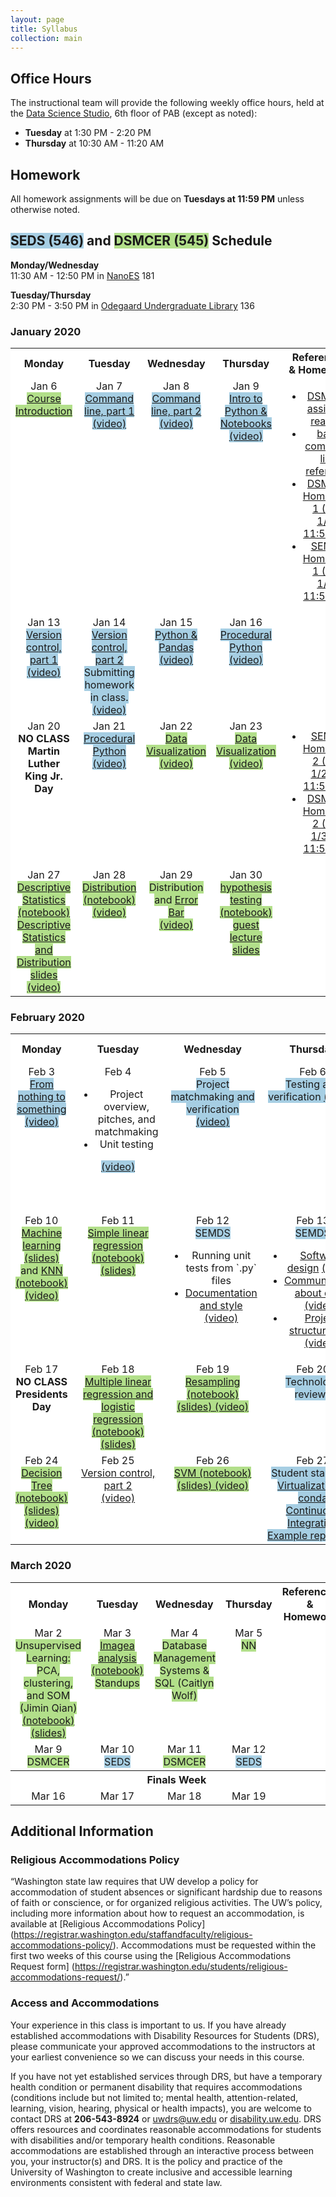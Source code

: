 ```yaml
---
layout: page
title: Syllabus
collection: main
---
```


## Office Hours

The instructional team will provide the following weekly office hours, held at the [Data Science Studio](https://escience.washington.edu/wrf-data-science-studio/), 6th floor of PAB (except as noted):

- **Tuesday** at 1:30 PM - 2:20 PM  
- **Thursday** at 10:30 AM - 11:20 AM  

## Homework

All homework assignments will be due on **Tuesdays at 11:59 PM** unless otherwise noted.

## <span style="background-color:#a6cee3">SEDS (546)</span> and <span style="background-color:#b2df8a">DSMCER (545)</span> Schedule


**Monday/Wednesday** <br>11:30 AM - 12:50 PM in [NanoES](http://uw.edu/maps/?nan) 181

**Tuesday/Thursday** <br>2:30 PM - 3:50 PM in [Odegaard Undergraduate Library](http://uw.edu/maps?oug) 136

<!--SEDS background color: #a6cee3
DSMCER background color: #b2df8a-->


### January 2020
<table style="width:100%; text-align:center" id="jan">
  <tr style="text-align: center; background-color:white">
    <th style="width: 20%">Monday</th>
    <th style="width: 20%">Tuesday</th>
    <th style="width: 20%">Wednesday</th>
    <th style="width: 20%">Thursday</th>
    <th style="width: 20%">References<br/>& Homework</th>
  </tr>
  <tr style="text-align: center; background-color:white; vertical-align: top">
    <td>Jan 6 <br/> 
    	<span style="background-color:#b2df8a"><A HREF="https://github.com/UWDIRECT/UWDIRECT.github.io/raw/master/Wi20_content/DSMCER/L1_Intro_to_Data_Science.pptx">Course Introduction</A></span> </td>
    <td>Jan 7 <br/> 
    	<span style="background-color:#a6cee3"><A HREF="https://github.com/UWDIRECT/UWDIRECT.github.io/raw/master/Wi20_content/SEDS/L1.1.Command_Line.pptx">Command line, part 1</A><br/><A HREF="https://uw.hosted.panopto.com/Panopto/Pages/Viewer.aspx?id=a4df1313-530c-4ff0-a802-ab3b01750434">(video)</A></span></td>
    <td>Jan 8 <br/> 
    	<span style="background-color:#a6cee3"><A HREF="https://github.com/UWDIRECT/UWDIRECT.github.io/raw/master/Wi20_content/SEDS/L1.1.Command_Line.pptx">Command line, part 2</A><br/><A HREF="https://uw.hosted.panopto.com/Panopto/Pages/Viewer.aspx?id=1502144b-80c0-4144-af9a-ab3c014179b1">(video)</A></span></td>
    <td>Jan 9 <br/> 
    	<span style="background-color:#a6cee3"><A HREF="https://raw.githubusercontent.com/UWDIRECT/UWDIRECT.github.io/master/Wi20_content/SEDS/L2.Simple_Breakout.ipynb">Intro to Python & Notebooks</A><br/><A HREF="https://uw.hosted.panopto.com/Panopto/Pages/Viewer.aspx?id=3480e1fc-6c03-4596-9efa-ab3d0172f04f">(video)</A></span> </td>
    <td><UL>
    	<LI><A HREF="https://aiche.onlinelibrary.wiley.com/doi/10.1002/aic.15192">DSMCER assigned reading</A></LI>
    	<LI><A HREF="https://github.com/UWDIRECT/UWDIRECT.github.io/raw/master/Wi19_content/SEDS/CSE%20390%20Bash%20Command%20Reference.pdf">bash command line reference</A></LI>
    	<LI><a HREF="https://classroom.github.com/a/oqV5DZF2">DSMCER Homework 1 (Due 1/14 11:59 PM)</A></LI>
    	<LI><a HREF="https://classroom.github.com/a/k-5fCOKt">SEMDS Homework 1 (Due 1/22 11:59 PM)</A></LI>
			</UL></td>
  </tr>
  <tr style="text-align: center; background-color:white; vertical-align: top">
    <td>Jan 13 <br/> 
    	<span style="background-color:#a6cee3"><A HREF="https://github.com/UWDIRECT/UWDIRECT.github.io/raw/master/Wi20_content/SEDS/L3.Version_Control.pptx">Version control, part 1</A><br/><A HREF="https://uw.hosted.panopto.com/Panopto/Pages/Viewer.aspx?id=b4d6c6c4-b7fe-4353-b2de-ab410141b55a">(video)</A></span> </td>
    <td>Jan 14 <br/> 
    	<span style="background-color:#a6cee3"><A HREF="https://github.com/UWDIRECT/UWDIRECT.github.io/raw/master/Wi20_content/SEDS/L3.Version_Control.pptx">Version control, part 2</A><br/>Submitting homework in class.<br/><A HREF="https://uw.hosted.panopto.com/Panopto/Pages/Viewer.aspx?id=3d20d1ba-c695-4e20-aee7-ab4201730de9">(video)</A></span> </td>
    <td>Jan 15 <br/> 
    	<span style="background-color:#a6cee3"><A HREF="https://raw.githubusercontent.com/UWDIRECT/UWDIRECT.github.io/master/Wi20_content/SEDS/L4.Python.ipynb">Python & Pandas</A><br/><A HREf="https://uw.hosted.panopto.com/Panopto/Pages/Viewer.aspx?id=3f5d8794-289a-4cd2-855e-ab4301422ec5">(video)</A></span> </td>
    <td>Jan 16 <br/> 
    	<span style="background-color:#a6cee3"><A HREF="https://raw.githubusercontent.com/UWDIRECT/UWDIRECT.github.io/master/Wi20_content/SEDS/L5.Procedural_Python.ipynb">Procedural Python</A><br/><A HREf="https://uw.hosted.panopto.com/Panopto/Pages/Viewer.aspx?id=0ed7185d-4905-4961-b5cc-ab440173adda">(video)</A></span> </td>
    <td></td>
  </tr>
  <tr style="text-align: center; background-color:white; vertical-align: top">
    <td>Jan 20 <br/> 
    	<span style="font-weight:bold">NO CLASS<br>Martin Luther King Jr. Day</span> </td>
    <td>Jan 21 <br/> 
    	<span style="background-color:#a6cee3"><A HREF="https://raw.githubusercontent.com/UWDIRECT/UWDIRECT.github.io/master/Wi20_content/SEDS/L5.Procedural_Python.ipynb">Procedural Python</A><br/><A HREf="https://uw.hosted.panopto.com/Panopto/Pages/Viewer.aspx?id=74b3f07d-b4bf-4dc5-ab7f-ab490172e1e3">(video)</A></span> </td>
    <td>Jan 22 <br/> 
    	<span style="background-color:#b2df8a"><A HREF="https://raw.githubusercontent.com/UWDIRECT/UWDIRECT.github.io/master/Wi20_content/DSMCER/L2_Visualization.pptx">Data Visualization</A><br/><A HREf="https://uw.hosted.panopto.com/Panopto/Pages/Viewer.aspx?id=079695e3-d852-484a-96a3-ab4a014207f0">(video)</A></span> </td>
    <td>Jan 23 <br/> 
    	<span style="background-color:#b2df8a"><A HREF="https://raw.githubusercontent.com/UWDIRECT/UWDIRECT.github.io/master/Wi20_content/DSMCER/L2_Visualization.ipynb">Data Visualization</A><br/><A HREf="https://uw.hosted.panopto.com/Panopto/Pages/Viewer.aspx?id=04300ec1-6326-4788-9899-ab4b01739dbb">(video)</A></span> </td>
    <td><ul><li><A HREF="https://classroom.github.com/a/uMHEAeek">SEMDS Homework 2 (Due 1/28 @ 11:59 PM)</A></li>
			<li><A HREF="https://classroom.github.com/a/mMuO9vEL">DSMCER Homework 2 (Due 1/30 @ 11:50 PM)</A></li>
			</ul>
			</td>
  </tr>
  <tr style="text-align: center; background-color:white; vertical-align: top">
    <td>Jan 27 <br/> 
    	<span style="background-color:#b2df8a"><A HREF="https://raw.githubusercontent.com/UWDIRECT/UWDIRECT.github.io/master/Wi20_content/DSMCER/L3_Descriptive_Statistics.ipynb">Descriptive Statistics (notebook)</A><br/><A HREF="https://raw.githubusercontent.com/UWDIRECT/UWDIRECT.github.io/master/Wi20_content/DSMCER/L34_Descriptive_Statistics_Distribution.pptx">Descriptive Statistics and Distribution slides</A><br/><A HREf="https://uw.hosted.panopto.com/Panopto/Pages/Viewer.aspx?id=12484c78-19f5-4f66-9b63-ab4f01427668#">(video)</A></span> </td>
    <td>Jan 28 <br/> 
    	<span style="background-color:#b2df8a"><A HREF="https://raw.githubusercontent.com/UWDIRECT/UWDIRECT.github.io/master/Wi20_content/DSMCER/L4_Distributions.ipynb">Distribution (notebook) </A><br/><A HREf="https://uw.hosted.panopto.com/Panopto/Pages/Viewer.aspx?id=78c6f1f6-5302-4d9d-acd6-ab500173cb0e#">(video)</A></span> </td>
    <td>Jan 29 <br/> 
    	<span style="background-color:#b2df8a">Distribution and <A HREF="https://raw.githubusercontent.com/UWDIRECT/UWDIRECT.github.io/master/Wi20_content/DSMCER/L5p1_Error_Bar.pptx"> Error Bar</A><br/><A HREf="https://uw.hosted.panopto.com/Panopto/Pages/Viewer.aspx?id=81c7a49e-485d-4415-a86f-ab510141b4fd#">(video)</A></span> </td>
    <td>Jan 30 <br/> 
    	<span style="background-color:#b2df8a"><A HREF="https://raw.githubusercontent.com/UWDIRECT/UWDIRECT.github.io/master/Wi20_content/DSMCER/L5_Hypothesis_testing.ipynb">hypothesis testing (notebook) </A><br/><A HREF="https://raw.githubusercontent.com/UWDIRECT/UWDIRECT.github.io/master/Wi20_content/DSMCER/L5_Hypothesis_testing.pptx">guest lecture slides</A></span> </td>
    <td></td>
  </tr>
</table>


### February 2020


<table style="width:100%; text-align:center" id="feb">
  <tr style="text-align: center; background-color:white">
    <th style="width: 20%">Monday</th>
    <th style="width: 20%">Tuesday</th>
    <th style="width: 20%">Wednesday</th>
    <th style="width: 20%">Thursday</th>
    <th style="width: 20%">References<br/>& Homework</th>
  </tr>
  <tr style="text-align: center; background-color:white; vertical-align: top">
    <td>Feb 3 <br/> 
    	<span style="background-color:#a6cee3">
				<A HREF="https://github.com/UWDIRECT/UWDIRECT.github.io/raw/master/Wi20_content/SEDS/L6.NothingToSomething.ipynb">From nothing to something</A>
				<A HREf="https://uw.hosted.panopto.com/Panopto/Pages/Viewer.aspx?id=fff9e3e3-0489-4599-9475-ab56014194a0">(video)</A>
			</span>
		</td>
    <td>Feb 4 <br/> 
    	<span style="background-color:#a6cee3"><UL><LI>Project overview, pitches, and matchmaking</LI><LI>Unit testing</LI></UL><A HREF="https://uw.hosted.panopto.com/Panopto/Pages/Viewer.aspx?id=14b433b0-95d8-4011-a572-ab5701747b8c">(video)</A></span> </td>
    <td>Feb 5 <br/> 
    	<span style="background-color:#a6cee3">Project matchmaking and verification
				<A HREF="https://uw.hosted.panopto.com/Panopto/Pages/Viewer.aspx?id=9440e563-c7ea-4dfa-8822-ab58014200e5">(video)</A>
		</span> </td>
    <td>Feb 6 <br/> 
    	<span style="background-color:#a6cee3">Testing and verification <A HREF="https://uw.hosted.panopto.com/Panopto/Pages/Viewer.aspx?id=ea936d09-3bec-4d31-8809-ab5901731013">(video)</A></span> </td>
    <td><ul><li><A HREF="https://classroom.github.com/a/FqrRZxMS">DSMCER Homework 3 (Due 2/10 @ 11:50 PM)</A></li><LI><A HREF="https://classroom.github.com/a/-Umw2T4h">SEMDS Homework 3 (Due 2/13 @ 11:59 PM)</A></LI> 
        </ul></td>
  </tr>
  <tr style="text-align: center; background-color:white; vertical-align: top">
    <td>Feb 10 <br/> 
    	<span style="background-color:#b2df8a"> <A HREF="https://github.com/UWDIRECT/UWDIRECT.github.io/raw/master/Wi20_content/DSMCER/L6_MLIntro_20.pptx"> Machine learning (slides) </A> and <A HREF="https://github.com/UWDIRECT/UWDIRECT.github.io/raw/master/Wi20_content/DSMCER/L6_MLIntro.ipynb"> KNN (notebook) </A> <A HREF="https://uw.hosted.panopto.com/Panopto/Pages/Viewer.aspx?id=873ce680-4680-40b8-bf5c-ab5d0141bda7">(video)</A> </span> </td>
    <td>Feb 11 <br/> 
    	<span style="background-color:#b2df8a"><A HREF="https://github.com/UWDIRECT/UWDIRECT.github.io/raw/master/Wi20_content/DSMCER/L7p1_SimpleRegression.ipynb">Simple linear regression (notebook) </A> <A HREF="https://github.com/UWDIRECT/UWDIRECT.github.io/raw/master/Wi20_content/DSMCER/L7p1_simpleRegression_20.pptx"> (slides) </A> </span> </td>
    <td>Feb 12 <br/> 
    	<span style="background-color:#a6cee3">SEMDS
				<ul>
					<li>Running unit tests from `.py` files</li>
					<li><A HREF="https://github.com/UWDIRECT/UWDIRECT.github.io/blob/master/Wi20_content/SEDS/L8.Style_and_Documentation.pptx?raw=true">Documentation and style</A> <A HREF="https://uw.hosted.panopto.com/Panopto/Pages/Viewer.aspx?id=306b8365-acd6-47fb-b55a-ab5f0141db50">(video)</A></li>
				</ul>
			</span>
    </td>
    <td>Feb 13 <br/> 
    	<span style="background-color:#a6cee3">SEMDS
				<ul>
					<li><A HREF="https://github.com/UWDIRECT/UWDIRECT.github.io/blob/master/Wi20_content/SEDS/L10.Software_Design.pptx?raw=true">Software design</A> <A HREF="https://uw.hosted.panopto.com/Panopto/Pages/Viewer.aspx?id=89e9d4be-b1eb-4168-aee4-ab6001731b28">(video)</A></li>
					<li><A HREF="https://github.com/UWDIRECT/UWDIRECT.github.io/blob/master/Wi20_content/SEDS/L10.Communication.pptx?raw=true">Communicating about code</A> <A HREF="https://uw.hosted.panopto.com/Panopto/Pages/Viewer.aspx?id=89e9d4be-b1eb-4168-aee4-ab6001731b28">(video)</A></li>
					<li><A HREF="https://github.com/UWDIRECT/UWDIRECT.github.io/raw/master/Wi20_content/SEDS/L9.Project_Structure.pdf">Project structure & CI</A> <A HREF="https://uw.hosted.panopto.com/Panopto/Pages/Viewer.aspx?id=89e9d4be-b1eb-4168-aee4-ab6001731b28">(video)</A></li>
				</ul>
			</span>
		</td>
    <td>
				<ul>
				<li><A HREF="https://classroom.github.com/a/QsVqEX1R">SEMDS Homework 4 - "the BIG one"<BR>(Due 2/24/20 @ 11:59 PM)</A></li>
				</ul>
		</td>
  </tr>
  <tr style="text-align: center; background-color:white; vertical-align: top">
    <td>Feb 17 <br/> 
    	<span style="font-weight:bold">NO CLASS<br>Presidents Day</span> </td>
    <td>Feb 18 <br/> 
    	<span style="background-color:#b2df8a"> <A HREF="https://github.com/UWDIRECT/UWDIRECT.github.io/raw/master/Wi20_content/DSMCER/L7_Regression.ipynb"> Multiple linear regression and logistic regression (notebook) </A> <A HREF="https://github.com/UWDIRECT/UWDIRECT.github.io/raw/master/Wi20_content/DSMCER/L7p2_multiRegression_20.pptx"> (slides) </A> </span> </td>
    <td>Feb 19 <br/> 
    	<span style="background-color:#b2df8a"> <A HREF="https://github.com/UWDIRECT/UWDIRECT.github.io/raw/master/Wi20_content/DSMCER/L8_Resampling.ipynb"> Resampling (notebook) </A> <A HREF="https://github.com/UWDIRECT/UWDIRECT.github.io/raw/master/Wi20_content/DSMCER/L8_Resampling_20.pptx"> (slides) </A> <A HREF="https://uw.hosted.panopto.com/Panopto/Pages/Viewer.aspx?id=932d0a74-b666-4025-969f-ab66014151ba"> (video) </span> </td>
    <td>Feb 20 <br/> 
    	<span style="background-color:#a6cee3">Technology reviews</span> </td>
    <td></td>
  </tr>
  <tr style="text-align: center; background-color:white; vertical-align: top">
    <td>Feb 24 <br/> 
    	<span style="background-color:#b2df8a"> <A HREF="https://github.com/UWDIRECT/UWDIRECT.github.io/raw/master/Wi20_content/DSMCER/L9_DecisionTrees.ipynb"> Decision Tree (notebook) </A> <A HREF="https://github.com/UWDIRECT/UWDIRECT.github.io/raw/master/Wi20_content/DSMCER/L9_DecisionTrees_20.pptx"> (slides) </A> <A HREF="https://uw.hosted.panopto.com/Panopto/Pages/Viewer.aspx?id=8be36176-7b91-4226-874c-ab6b01411221"> (video) </A> </span> </td>
    <td>Feb 25 <br/> 
    	<span style="background-color:#a6cee3"></span><A HREF="https://github.com/UWDIRECT/UWDIRECT.github.io/raw/master/Wi20_content/SEDS/L11.Version_Control_p2.pptx">Version control, part 2</A><BR><A HREF="https://uw.hosted.panopto.com/Panopto/Pages/Viewer.aspx?id=33ee92aa-5d59-47fd-bb44-ab6c0176415e">(video)</A></td>
    <td>Feb 26 <br/> 
    	<span style="background-color:#b2df8a"> <A HREF="https://github.com/UWDIRECT/UWDIRECT.github.io/raw/master/Wi20_content/DSMCER/L10_SVMs.ipynb"> SVM (notebook) </A> <A HREF="https://github.com/UWDIRECT/UWDIRECT.github.io/raw/master/Wi20_content/DSMCER/L10_SvM_20.pptx"> (slides) </A>  <A HREF="https://uw.hosted.panopto.com/Panopto/Pages/Viewer.aspx?id=e71834bf-c0a4-4f8a-a3e6-ab6d0141b916"> (video) </A> </span> </td>
    <td>Feb 27 <br/> 
    	<span style="background-color:#a6cee3">Student standups<BR><A HREF="https://github.com/UWDIRECT/UWDIRECT.github.io/raw/master/Wi20_content/SEDS/L12.Virtualization.pptx">Virtualization & conda</A><BR><A HREF="https://github.com/UWDIRECT/UWDIRECT.github.io/raw/master/Wi20_content/SEDS/L13.Continuous_Integration.pptx">Continuous Integration</A><BR><A HREF="https://github.com/dacb/codebase_conda">Example repository</A></span> </td>
    <td><ul><li><A HREF="https://classroom.github.com/a/SuL2RAQm">DSMCER Homework 4 (Due 3/5 @ 11:50 PM)</A></li>
        </ul></td>
  </tr>
</table>


### March 2020


<table style="width:100%; text-align:center" id="mar">
  <tr style="text-align: center; background-color:white">
    <th style="width: 20%">Monday</th>
    <th style="width: 20%">Tuesday</th>
    <th style="width: 20%">Wednesday</th>
    <th style="width: 20%">Thursday</th>
    <th style="width: 20%">References<br/>& Homework</th>
  </tr>
  <tr style="text-align: center; background-color:white; vertical-align: top">
    <td>Mar 2 <br/> 
    	<span style="background-color:#b2df8a">Unsupervised Learning: PCA, clustering, and SOM (Jimin Qian) 
	    <A HREF="https://github.com/UWDIRECT/UWDIRECT.github.io/raw/master/Wi20_content/DSMCER/L11_PCA_KMeans.ipynb">  (notebook) </A> <A HREF="https://github.com/UWDIRECT/UWDIRECT.github.io/raw/master/Wi20_content/DSMCER/PCA_clustering_SOM.pptx"> (slides) </A> </span> </td>
    <td>Mar 3 <br/> 
    	<span style="background-color:#b2df8a"> <A HREF="https://github.com/UWDIRECT/UWDIRECT.github.io/raw/master/Wi20_content/DSMCER/L12_Image_Analysis.ipynb"> Imagea analysis (notebook) </A> <BR> Standups </span> </td>
    <td>Mar 4 <br/> 
    	<span style="background-color:#b2df8a">Database Management Systems & SQL (Caitlyn Wolf)</span> </td>
    <td>Mar 5 <br/> 
    	<span style="background-color:#b2df8a"> NN </span> </td>
    <td></td>
  </tr>
  <tr style="text-align: center; background-color:white; vertical-align: top">
    <td>Mar 9 <br/> 
    	<span style="background-color:#b2df8a">DSMCER</span> </td>
    <td>Mar 10 <br/> 
    	<span style="background-color:#a6cee3">SEDS</span> </td>
    <td>Mar 11 <br/> 
    	<span style="background-color:#b2df8a">DSMCER</span> </td>
    <td>Mar 12 <br/> 
    	<span style="background-color:#a6cee3">SEDS</span> </td>
    <td></td>
  </tr>
  <tr style="text-align: center; background-color:white; vertical-align: top">
    <th colspan="5"> Finals Week </th>
  </tr>
  <tr style="text-align: center; background-color:white; vertical-align: top">
    <td>Mar 16 </td>
    <td>Mar 17 </td>
    <td>Mar 18 </td>
    <td>Mar 19 </td>
    <td></td>
  </tr>
</table>


## Additional Information

### Religious Accommodations Policy
“Washington state law requires that UW develop a policy for accommodation of student absences or significant hardship due to reasons of faith or conscience, or for organized religious activities. The UW’s policy, including more information about how to request an accommodation, is available at [Religious Accommodations Policy] (https://registrar.washington.edu/staffandfaculty/religious-accommodations-policy/). Accommodations must be requested within the first two weeks of this course using the [Religious Accommodations Request form] (https://registrar.washington.edu/students/religious-accommodations-request/).”

### Access and Accommodations
Your experience in this class is important to us. If you have already established accommodations with Disability Resources for Students (DRS), please communicate your approved accommodations to the instructors at your earliest convenience so we can discuss your needs in this course.

If you have not yet established services through DRS, but have a temporary health condition or permanent disability that requires accommodations (conditions include but not limited to; mental health, attention-related, learning, vision, hearing, physical or health impacts), you are welcome to contact DRS at **206-543-8924** or <uwdrs@uw.edu> or [disability.uw.edu](http://depts.washington.edu/uwdrs/). DRS offers resources and coordinates reasonable accommodations for students with disabilities and/or temporary health conditions.  Reasonable accommodations are established through an interactive process between you, your instructor(s) and DRS.  It is the policy and practice of the University of Washington to create inclusive and accessible learning environments consistent with federal and state law.


<!--## 546 / SEDS topics
Due Wed 11 59 PM   


| Week  | Tuesday Topic | Thursday Topic | References | Assignment |
|:------------|:-------------|:----------------|:-------------------|:-------------|
|1| [8 Jan] <br> [Intro & Command Line](https://github.com/UWDIRECT/UWDIRECT.github.io/raw/master/Wi19_content/SEDS/L1.Intro_Command_Line.pptx) ([video](https://uw.hosted.panopto.com/Panopto/Pages/Viewer.aspx?id=a85c102c-e851-4b6c-b608-a9cf0173521d)) | [10 Jan] <br> Morning: [Command Line, cont.](https://github.com/UWDIRECT/UWDIRECT.github.io/blob/master/Wi19_content/SEDS/L1.1.Command_Line.pptx?raw=true) ([video](https://uw.hosted.panopto.com/Panopto/Pages/Viewer.aspx?id=383fc220-5c29-4fa5-8f29-a9d10140fa36)) <br> <br> Afternoon: Intro to Python & Notebooks ([video](https://uw.hosted.panopto.com/Panopto/Pages/Viewer.aspx?id=814d0bfd-7c4f-4228-9e59-a9d101736ab0))<br>[L2.Simple_Breakout.ipynb](https://raw.githubusercontent.com/UWDIRECT/UWDIRECT.github.io/master/Wi19_content/SEDS/L2.Simple_Breakout.ipynb) | [bash command line reference](https://github.com/UWDIRECT/UWDIRECT.github.io/raw/master/Wi19_content/SEDS/CSE%20390%20Bash%20Command%20Reference.pdf) | [SEDS Homework 1](https://classroom.github.com/a/PIVkqgU7), Due Tue. Jan 22
|2| [15 Jan] <br> Morning: [Version control](https://github.com/UWDIRECT/UWDIRECT.github.io/raw/master/Wi19_content/SEDS/L3.Version_Control.pptx), part I ([video](https://uw.hosted.panopto.com/Panopto/Pages/Viewer.aspx?id=083bb22f-efad-473a-a3d8-a9d601412337))<br> <br> Afternoon: More version control!([video](https://uw.hosted.panopto.com/Panopto/Pages/Viewer.aspx?id=1ab0be05-0b61-4eeb-81ea-a9d601745b57)) | [17 Jan] <br> Version control, part II.5 & submitting homework<br>Python & Pandas [L4.Python.ipynb](https://raw.githubusercontent.com/UWDIRECT/UWDIRECT.github.io/master/Wi19_content/SEDS/L4.Python.ipynb) ([video1](https://uw.hosted.panopto.com/Panopto/Pages/Viewer.aspx?id=a113c2b8-a244-4207-a759-a9d801413775), [video2](https://uw.hosted.panopto.com/Panopto/Pages/Viewer.aspx?id=3088055e-9c4c-4b32-8d62-a9d80172fe5b))  | [Setting up an editor in git](http://swcarpentry.github.io/git-novice/02-setup/index.html) | [SEDS Homework 2](https://classroom.github.com/a/7TpQO0hJ), Due Jan 31
|3| [22 Jan] <br> [Procedural Python](https://raw.githubusercontent.com/UWDIRECT/UWDIRECT.github.io/master/Wi19_content/SEDS/L5.Procedural_Python.ipynb) [(video)](https://uw.hosted.panopto.com/Panopto/Pages/Viewer.aspx?id=f2d91feb-3e23-48b7-8f73-a9dd01415c38) | [24 Jan] <br> [Procedural Python](https://raw.githubusercontent.com/UWDIRECT/UWDIRECT.github.io/master/Wi19_content/SEDS/L5.Procedural_Python.ipynb) [(video, part 1)](https://uw.hosted.panopto.com/Panopto/Pages/Viewer.aspx?id=fc33fca3-0237-49f2-9b3a-a9df0142fbcd) [(video, part 2)](https://uw.hosted.panopto.com/Panopto/Pages/Viewer.aspx?id=4860c4b3-3700-406c-ae99-a9df0173a12b) | |
|4| [29 Jan] <br> See DSMCER | [31 Jan] <br> See DSMCER | |
|5| [5 Feb] <br> Snow Day <br> | [7 Feb] <br> [From Nothing to Something](https://github.com/UWDIRECT/UWDIRECT.github.io/raw/master/Wi19_content/SEDS/L6.NothingToSomething.pptx)<br>[notebook](https://github.com/UWDIRECT/UWDIRECT.github.io/raw/master/Wi19_content/SEDS/L6.NothingToSomething.ipynb) ([video](https://uw.hosted.panopto.com/Panopto/Pages/Viewer.aspx?id=82b29831-a6cb-4f1f-899f-a9ed0141b48a))<br>[Project slides](https://github.com/UWDIRECT/UWDIRECT.github.io/raw/master/Wi19_content/SEDS/L6.NothingToSomething.pptx) | | [SEDS Homework 3](https://classroom.github.com/a/6P_JtJI9), Due Feb. 21, 2019
|6| [12 Feb] <br> [Unit Tests](https://github.com/UWDIRECT/UWDIRECT.github.io/blob/master/Wi18_content/SEDS/L7.Testing.pptx?raw=true) [notebook](https://github.com/UWDIRECT/UWDIRECT.github.io/blob/master/Wi18_content/SEDS/L7.Testing.ipynb) [(video)](https://uw.hosted.panopto.com/Panopto/Pages/Viewer.aspx?id=686cc5f8-cf55-467a-b6cf-a8780142261d) <br> [Programming Style &  Documentation](https://github.com/UWDIRECT/UWDIRECT.github.io/blob/master/Wi18_content/SEDS/L8.Style_and_Documentation.pptx?raw=true) [(video)](https://uw.hosted.panopto.com/Panopto/Pages/Viewer.aspx?id=23bb8b04-7573-4914-864e-a87801730ce2)  | [14 Feb] <br> [Communication about Software](https://github.com/UWDIRECT/UWDIRECT.github.io/blob/master/Wi19_content/SEDS/L10.Communication.pptx?raw=true) <br> [Software Design](https://github.com/UWDIRECT/UWDIRECT.github.io/blob/master/Wi19_content/SEDS/L10.Software_Design.pptx?raw=true) <br> [Partially filled Unit Test notebook](https://github.com/UWDIRECT/UWDIRECT.github.io/blob/master/Wi18_content/SEDS/L7.Testing.pptx?raw=true) [(video)](https://uw.hosted.panopto.com/Panopto/Pages/Viewer.aspx?id=5bd63c31-718c-4d17-8f2e-a9f401418b79) |  | [SEDS Homework 4](https://classroom.github.com/a/SJGyu1_R), Due Feb. 26, 2019
|7| [19 Feb] <br> [Version control, part 2; video to watch before class](https://uw.hosted.panopto.com/Panopto/Pages/Viewer.aspx?id=6e281753-663e-4285-b0e9-51f25c9253ff) | [21 Feb] <br> Technology Reviews | | SEDS Homework 5 |
|8| [26 Feb] <br> [Package Structure](https://github.com/UWDIRECT/UWDIRECT.github.io/raw/master/Wi19_content/SEDS/L11.Project_Structure.pdf) [(video)](https://uw.hosted.panopto.com/Panopto/Pages/Viewer.aspx?id=eb1a8a87-0e50-4978-9465-aa00017a6b1b) | [28 Feb] <br> [Virtualization](https://github.com/UWDIRECT/UWDIRECT.github.io/raw/master/Wi19_content/SEDS/L12.Virtualization.pptx) | ||
|9| [5 Mar] <br> Student Standups | [7 Mar] <br> Student Standups | |
|10| [12 Mar] <br> Student Standups | [14 Mar] <br> Student Standups | |
|Finals Week| Tentative:<br>March 19, 4:30 - 6:20, Location TBD<br>Project poster presentations | | | |

## 545 / DSMCER topics  
Due Wed 11 59 PM  

| Week  | Tuesday Topic | Thursday Topic | References | Assignment |
|:------------|:-------------|:----------------|:-------------------|:-------------|
|1| [8 Jan] <br> [Introduction to Data Science](https://github.com/UWDIRECT/UWDIRECT.github.io/raw/master/Wi19_content/DSMCER/L1_Intro_to_Data_Science.pdf) [(video)](https://uw.hosted.panopto.com/Panopto/Pages/Viewer.aspx?id=910b1b2e-b963-452f-8895-a9cf01408f04) | [10 Jan] <br> See SEDS | [Beck et al, 2016](https://onlinelibrary.wiley.com/doi/full/10.1002/aic.15192) | [DSMCER Homework 1](https://classroom.github.com/a/WEWMwMYb), Due Thu. Jan 17 |
|2| [15 Jan] <br> See SEDS | [17 Jan] <br> See SEDS |  |
|3| [22 Jan] <br> [Data Visualization](https://raw.githubusercontent.com/UWDIRECT/UWDIRECT.github.io/master/Wi19_content/DSMCER/L2_Visualization_filled.ipynb), [Video](https://uw.hosted.panopto.com/Panopto/Pages/Viewer.aspx?id=c6a4003d-21c8-4a09-b52a-a9dd01733b6e) | [24 Jan] <br> See SEDS  | | [DSMCER Homework 2](https://classroom.github.com/a/1Xq7zd9y), Due Thurs. Jan 31 |
|4| [29 Jan] <br> Morning: Guest Lecture: Intellectual Property by Laura Dorsey <br> <br> Afternoon: [Stats Part I (Descriptive Stats)](https://raw.githubusercontent.com/UWDIRECT/UWDIRECT.github.io/master/Wi19_content/DSMCER/L3_Descriptive_Statistics_filled.ipynb), [Video](https://uw.hosted.panopto.com/Panopto/Pages/Viewer.aspx?id=84e3bc5a-7f1d-439d-bc95-a9e50000bdda) | [31 Jan] <br> Morning: [Stats Part II (Distributions)](https://raw.githubusercontent.com/UWDIRECT/UWDIRECT.github.io/master/Wi19_content/DSMCER/L4_Distributions_filled.ipynb), [Video](https://uw.hosted.panopto.com/Panopto/Pages/Viewer.aspx?id=2e8a47f0-e818-40a6-9ed8-a9e601439b83) <br> <br> Afternoon: [Stats Part III (Hypothesis Testing)](https://raw.githubusercontent.com/UWDIRECT/UWDIRECT.github.io/master/Wi19_content/DSMCER/L5_Hypothesis_testing_filled.ipynb), Video (2018, [1](https://uw.hosted.panopto.com/Panopto/Pages/Viewer.aspx?id=7d0662a2-efe0-4d50-9abe-a87a0141896d) and [2](https://uw.hosted.panopto.com/Panopto/Pages/Viewer.aspx?id=d17a0ca9-3325-4476-9ab6-a87f017319ed))| | [DSMCER Homework 3](https://classroom.github.com/a/-F-TUY0b), Due Thurs. Feb 7 |
|5| [5 Feb] <br> Snow day | [7 Feb] <br>  Project Pitches & Matchmaking | | |
|6| [12 Feb] <br> Snow day | [14 Feb] <br> [Machine Learning Intro & KNNs](https://raw.githubusercontent.com/UWDIRECT/UWDIRECT.github.io/master/Wi19_content/DSMCER/L6_MLIntro.ipynb) <br> [Video](https://uw.hosted.panopto.com/Panopto/Pages/Viewer.aspx?id=afd06355-d395-416e-8c7a-a9f401734a5d) | | |
|7| [19 Feb] <br> [Regression](https://raw.githubusercontent.com/UWDIRECT/UWDIRECT.github.io/master/Wi19_content/DSMCER/L7_Regression.ipynb) and [slides](https://github.com/UWDIRECT/UWDIRECT.github.io/blob/master/Wi19_content/DSMCER/L7_Regression.pptx) <br> [Decision Trees](https://raw.githubusercontent.com/UWDIRECT/UWDIRECT.github.io/master/Wi19_content/DSMCER/L10_DecisionTrees_filled.ipynb) <br> [video](https://uw.hosted.panopto.com/Panopto/Pages/Auth/Access.aspx?delivery=2d9edc2f-da54-43fb-9ec8-a8940147b50d) | [21 Feb] <br> [Image Analysis](https://raw.githubusercontent.com/UWDIRECT/UWDIRECT.github.io/blob/master/Wi19_content/DSMCER/L9_Image_Analysis_filled.ipynb) <br> [SVMs and Unsupervised Learning](https://raw.githubusercontent.com/UWDIRECT/UWDIRECT.github.io/blob/master/Wi18_content/DSMCER/L13.SVM_Unsupervised.pptx?raw=true) <br> [SVM notebook](https://raw.githubusercontent.com/UWDIRECT/UWDIRECT.github.io/master/Wi19_content/DSMCER/L11_SVMs_supplementary.ipynb) | |
|8| [26 Feb] <br> [Bootstrapping and Cross-Validation](https://raw.githubusercontent.com/UWDIRECT/UWDIRECT.github.io/master/Wi19_content/DSMCER/L8_Validation.ipynb) | [28 Feb] <br> [Regularization](https://raw.githubusercontent.com/UWDIRECT/UWDIRECT.github.io/master/Wi19_content/DSMCER/L8_SubsetRegularization_filled.ipynb) | | [DSMCER Homework 4](https://classroom.github.com/a/pSvY8aI_), Due Thurs, Feb 28 |
|9| [5 Mar] <br> Caitlyn Wolf: <br> [DBMS & SQL](https://raw.githubusercontent.com/UWDIRECT/UWDIRECT.github.io/master/Wi19_content/DSMCER/L10_DBMS_answers.pdf) | [7 Mar] <br> [Neural Networks](https://raw.githubusercontent.com/UWDIRECT/UWDIRECT.github.io/master/Wi19_content/DSMCER/L12_Neural_Networks_filled.ipynb) | | |
|10| [12 Mar] <br> Theodore Cohen: <br>  | [14 Mar] <br> Will Kearns: Hyak | | |
|Finals Week|  Tentative:<br>March 19, 4:30 - 6:20, Location TBD<br>Project poster presentations | | |

* ISL = Introduction to Statistical Learning by James et al. [Free PDF](http://www-bcf.usc.edu/~gareth/ISL/)
* ["Points of Significance"](https://www.nature.com/nmeth/articles?searchType=journalSearch&sort=PubDate&type=this-month&page=3) in *Nature Methods*

{: rules="groups"}
-->

